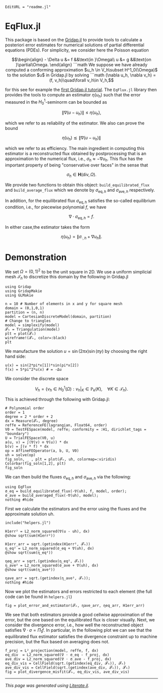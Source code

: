 ```@meta
EditURL = "readme.jl"
```

# EqFlux.jl

This package is based on the
[Gridap.jl](https://github.com/gridap/Gridap.jl/tree/master) to provide tools to
calculate a posteriori error estimates for numerical solutions of partial
differential equations (PDEs). For simplicity, we consider here the Poisson
equation

```math
\begin{align}
- \Delta u &= f &&\text{in }\Omega\\
u &= g &&\text{on }\partial\Omega.
\end{align}
```math

We suppose we have already computed a conforming approximation $u_h \in
V_h\subset H^1_0(\Omega)$ to the solution $u$ in Gridap.jl by solving

```math
(\nabla u_h, \nabla v_h) = (f, v_h)\quad\forall v_h\in V_h,
```

for this see for example the [first Gridap.jl
tutorial](https://gridap.github.io/Tutorials/dev/pages/t001_poisson/#Tutorial-1:-Poisson-equation-1).
The `EqFlux.jl` library then provides the tools to compute an estimator
$\eta(u_h)$ such that the error measured in the $H^1_0$-seminorm can be bounded
as

```math
\|\nabla(u - u_h)\| \le \eta(u_h),
```

which we refer to as reliability of the estimator. We also can prove the bound

```math
\eta(u_h) \lesssim \|\nabla(u - u_h)\|
```

which we refer to as efficiency. The main ingredient in computing this estimator
is a reconstructed flux obtained by postprocessing that is an approximation to
the numerical flux, i.e., $\sigma_h\approx -\nabla u_h$. This flux has the
important property of being "conservative over faces" in the sense that

```math
\sigma_h \in \mathbf{H}(\mathrm{div},\Omega).
```

We provide two functions to obtain this object: `build_equilibrated_flux` and
`build_average_flux` which we denote by $\sigma_{\mathrm{eq},h}$ and
$\sigma_{\mathrm{ave},h}$ respectively.

In addition, for the equilibrated flux $\sigma_{\mathrm{eq},h}$ satisfies the
so-called equilibrium condition, i.e., for piecewise polynomial $f$, we have

```math
\nabla\cdot\sigma_{\mathrm{eq},h} = f.
```

In either case,the estimator takes the form

```math
\eta(u_h) = \| \sigma_{\cdot,h} + \nabla u_h\|.
```

# Demonstration

We set $\Omega = (0,1)^2$ to be the unit square in 2D. We use a uniform
simplicial mesh $\mathcal{T}_h$ to discretize this domain by the following in Gridap.jl

````@example readme
using Gridap
using GridapMakie
using GLMakie

n = 10 # Number of elements in x and y for square mesh
domain = (0,1,0,1)
partition = (n, n)
model = CartesianDiscreteModel(domain, partition)
# Change to triangles
model = simplexify(model)
𝓣ₕ = Triangulation(model)
plt = plot(𝓣ₕ)
wireframe!(𝓣ₕ, color=:black)
plt
````

We manufacture the solution $u = \sin(2\pi x)\sin(\pi y)$ by choosing the
right hand side:

````@example readme
u(x) = sin(2*pi*x[1])*sin(pi*x[2])
f(x) = 5*pi^2*u(x) # = -Δu
````

We consider the discrete space

```math
V_h = \{v_h\in H_0^1(\Omega): v_h|_K \in\mathbb{P}_k(K),\quad\forall K\in \mathcal{T}_h\}.
```

This is achieved through the following with Gridap.jl:

````@example readme
# Polynomial order
order = 1
degree = 2 * order + 2
dx = Measure(𝓣ₕ, degree)
reffe = ReferenceFE(lagrangian, Float64, order)
V0 = TestFESpace(model, reffe; conformity = :H1, dirichlet_tags = "boundary")
U = TrialFESpace(V0, u)
a(u, v) = ∫(∇(v) ⊙ ∇(u)) * dx
b(v) = ∫(v * f) * dx
op = AffineFEOperator(a, b, U, V0)
uh = solve(op)
fig_soln, _ , plt = plot(𝓣ₕ, uh, colormap=:viridis)
Colorbar(fig_soln[1,2], plt)
fig_soln
````

We can then build the fluxes $\sigma_{\mathrm{eq},h}$ and
$\sigma_{\mathrm{ave},h}$ via the following:

````@example readme
using EqFlux
σ_eq = build_equilibrated_flux(-∇(uh), f, model, order);
σ_ave = build_averaged_flux(-∇(uh), model);
nothing #hide
````

First we calculate the estimators and the error using the fluxes and the
approximate solution uh.

````@example readme
include("helpers.jl")

H1err² = L2_norm_squared(∇(u - uh), dx)
@show sqrt(sum(H1err²))

H1err_arr = sqrt.(getindex(H1err², 𝓣ₕ))
η_eq² = L2_norm_squared(σ_eq + ∇(uh), dx)
@show sqrt(sum(η_eq²))

ηeq_arr = sqrt.(getindex(η_eq², 𝓣ₕ))
η_ave² = L2_norm_squared(σ_ave + ∇(uh), dx)
@show sqrt(sum(η_ave²))

ηave_arr = sqrt.(getindex(η_ave², 𝓣ₕ));
nothing #hide
````

Now we plot the estimators and errors restricted to each element (the full
code can be found in `helpers.jl`)

````@example readme
fig = plot_error_and_estimator(𝓣ₕ, ηave_arr, ηeq_arr, H1err_arr)
````

We see that both estimators provide a good cellwise approximation of the
error, but the one based on the equilibrated flux is closer visually. Next, we
consider the divergence error, i.e., how well the reconstructed object
satisfies $\nabla\cdot\sigma = \Pi_1 f$. In particular, in the following plot
we can see that the equilibrated flux estimator satisfies the divergence
constraint up to machine precision, but the flux based on averaging does not.

````@example readme
f_proj = L²_projection(model, reffe, f, dx)
eq_div  = L2_norm_squared(∇ ⋅ σ_eq - f_proj, dx)
ave_div = L2_norm_squared(∇ ⋅ σ_ave - f_proj, dx)
eq_div_vis = CellField(sqrt.(getindex(eq_div, 𝓣ₕ)), 𝓣ₕ)
ave_div_vis = CellField(sqrt.(getindex(ave_div, 𝓣ₕ)), 𝓣ₕ)
fig = plot_divergence_misfit(𝓣ₕ, eq_div_vis, ave_div_vis)
````

---

*This page was generated using [Literate.jl](https://github.com/fredrikekre/Literate.jl).*

